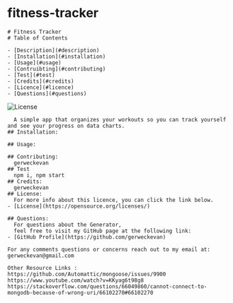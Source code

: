 # fitness-tracker

    # Fitness Tracker
    # Table of Contents

    - [Description](#description)
    - [Installation](#installation)
    - [Usage](#usage)
    - [Contruibting](#contributing)
    - [Test](#test)
    - [Credits](#credits)
    - [Licence](#licence)
    - [Questions](#questions)

![License](https://img.shields.io/badge/License--blue.svg "License Badge")

      A simple app that organizes your workouts so you can track yourself and see your progress on data charts.
    ## Installation:

    ## Usage:

    ## Contributing:
      gerweckevan
    ## Test
      npm i, npm start
    ## Credits:
      gerweckevan
    ## License:
      For more info about this licence, you can click the link below.
    - [License](https://opensource.org/licenses/)

    ## Questions:
      For questions about the Generator,
      feel free to visit my GitHub page at the following link:
    - [GitHub Profile](https://github.com/gerweckevan)

    For any comments questions or concerns reach out to my email at: gerweckevan@gmail.com

    Other Resource Links : https://github.com/Automattic/mongoose/issues/9900
    https://www.youtube.com/watch?v=KKyag6t98g8
    https://stackoverflow.com/questions/66049860/cannot-connect-to-mongodb-because-of-wrong-uri/66102270#66102270
    

